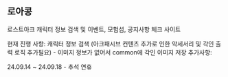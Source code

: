 ## 로아콩

로스트아크 캐릭터 정보 검색 및 이벤트, 모험섬, 공지사항 체크 사이트

현재 진행 사항: 캐릭터 정보 검색 (아크패시브 컨텐츠 추가로 인한 악세서리 및 각인 출력 로직 추가필요) - 이미지 정보가 없어서 common에 각인 이미지 저장
추가사항:

24.09.14 ~ 24.09.18 - 추석 연휴
